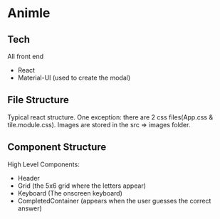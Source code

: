# Animle

## Tech

All front end
- React
- Material-UI (used to create the modal)

## File Structure

Typical react structure. One exception: there are 2 css files(App.css & tile.module.css). Images are stored in the src => images folder.

## Component Structure

High Level Components:
- Header
- Grid (the 5x6 grid where the letters appear)
- Keyboard (The onscreen keyboard)
- CompletedContainer (appears when the user guesses the correct answer)